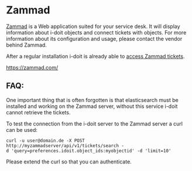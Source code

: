 # Zammad

[Zammad](https://zammad.com/) is a Web application suited for your service desk. It will display information about i-doit objects and connect tickets with objects. For more information about its configuration and usage, please contact the vendor behind Zammad.

After a regular installation i-doit is already able to [access Zammad tickets](./index.md).

https://zammad.com/

FAQ:
----

One important thing that is often forgotten is that elasticsearch must be installed and working on the Zammad server, without this service i-doit cannot retrieve the tickets.

To test the connection from the i-doit server to the Zammad server a curl can be used:

    curl -u user@domain.de -X POST http://myzammadserver/api/v1/tickets/search -d 'query=preferences.idoit.object_ids:myobjectid' -d 'limit=10'

Please extend the curl so that you can authenticate.